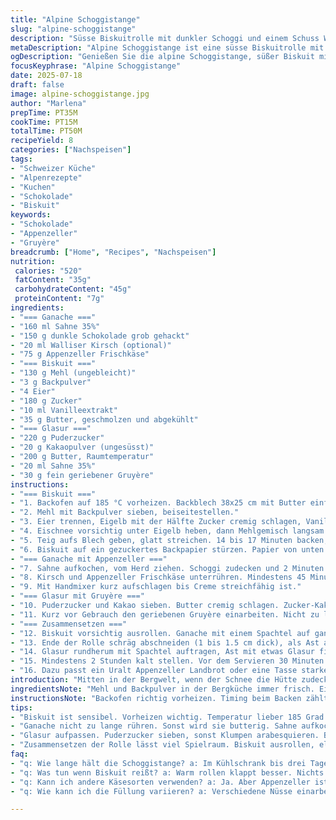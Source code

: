 ```yaml
---
title: "Alpine Schoggistange"
slug: "alpine-schoggistange"
description: "Süsse Biskuitrolle mit dunkler Schoggi und einem Schuss Walliser Kirsch. Verändert mit Appenzeller Creme statt klassischer Ganache, und einer Glasur mit geriebenem Gruyère für eine herzhafte Note. Traditionell gebacken, Rollen nicht vergessen, damit's nimmi reisst. Kühlen, mit Butter und etwas Sahne geschmeidig gemacht. Für nach dem Skitag, oder gemütlich vor dem Kamin."
metaDescription: "Alpine Schoggistange ist eine süsse Biskuitrolle mit herzhafter Gruyère Glasur, perfekt nach dem Skitag oder zur Kaffeepause am Kamin."
ogDescription: "Genießen Sie die alpine Schoggistange, süßer Biskuit mit Appenzeller Creme und Gruyère Glasur, ideal für gemütliche Stunden."
focusKeyphrase: "Alpine Schoggistange"
date: 2025-07-18
draft: false
image: alpine-schoggistange.jpg
author: "Marlena"
prepTime: PT35M
cookTime: PT15M
totalTime: PT50M
recipeYield: 8
categories: ["Nachspeisen"]
tags:
- "Schweizer Küche"
- "Alpenrezepte"
- "Kuchen"
- "Schokolade"
- "Biskuit"
keywords:
- "Schokolade"
- "Appenzeller"
- "Gruyère"
breadcrumb: ["Home", "Recipes", "Nachspeisen"]
nutrition: 
 calories: "520"
 fatContent: "35g"
 carbohydrateContent: "45g"
 proteinContent: "7g"
ingredients:
- "=== Ganache ==="
- "160 ml Sahne 35%"
- "150 g dunkle Schokolade grob gehackt"
- "20 ml Walliser Kirsch (optional)"
- "75 g Appenzeller Frischkäse"
- "=== Biskuit ==="
- "130 g Mehl (ungebleicht)"
- "3 g Backpulver"
- "4 Eier"
- "180 g Zucker"
- "10 ml Vanilleextrakt"
- "35 g Butter, geschmolzen und abgekühlt"
- "=== Glasur ==="
- "220 g Puderzucker"
- "20 g Kakaopulver (ungesüsst)"
- "200 g Butter, Raumtemperatur"
- "20 ml Sahne 35%"
- "30 g fein geriebener Gruyère"
instructions:
- "=== Biskuit ==="
- "1. Backofen auf 185 °C vorheizen. Backblech 38x25 cm mit Butter einfetten und mit Backpapier auslegen, Seiten Papier überstehen lassen."
- "2. Mehl mit Backpulver sieben, beiseitestellen."
- "3. Eier trennen, Eigelb mit der Hälfte Zucker cremig schlagen, Vanille zugeben. Eiweiss steif schlagen, nach und nach restlichen Zucker einrieseln lassen."
- "4. Eischnee vorsichtig unter Eigelb heben, dann Mehlgemisch langsam zugeben. Geschmolzene Butter ganz vorsichtig unterheben."
- "5. Teig aufs Blech geben, glatt streichen. 14 bis 17 Minuten backen, nicht zu dunkel werden lassen. Stäbchenprobe machen."
- "6. Biskuit auf ein gezuckertes Backpapier stürzen. Papier von unten ablösen. Sofort aufrollen, eng, mit dem Papier. Auskühlen lassen."
- "=== Ganache mit Appenzeller ==="
- "7. Sahne aufkochen, vom Herd ziehen. Schoggi zudecken und 2 Minuten stehen lassen. Rühren bis alles schmilzt."
- "8. Kirsch und Appenzeller Frischkäse unterrühren. Mindestens 45 Minuten im Kühlschrank kühlen, nicht hart werden lassen."
- "9. Mit Handmixer kurz aufschlagen bis Creme streichfähig ist."
- "=== Glasur mit Gruyère ==="
- "10. Puderzucker und Kakao sieben. Butter cremig schlagen. Zucker-Kakao Mischung langsam einrieseln lassen, danach Sahne zugeben. Kräftig schlagen, bis glatt."
- "11. Kurz vor Gebrauch den geriebenen Gruyère einarbeiten. Nicht zu lange schlagen, sonst wird Käse zu weich."
- "=== Zusammensetzen ==="
- "12. Biskuit vorsichtig ausrollen. Ganache mit einem Spachtel auf ganzem Biskuit verteilen. Wieder aufrollen ohne zu drücken."
- "13. Ende der Rolle schräg abschneiden (1 bis 1.5 cm dick), als Ast auf Rolle legen. Mit Rest Ganache ankleben."
- "14. Glasur rundherum mit Spachtel auftragen, Ast mit etwas Glasur fixieren. Muster mit Gabel oder Messer schattieren, Holzrinde nachahmen."
- "15. Mindestens 2 Stunden kalt stellen. Vor dem Servieren 30 Minuten bei Zimmertemperatur ruhen lassen."
- "16. Dazu passt ein Uralt Appenzeller Landbrot oder eine Tasse starker Kaffee aus der Alpkaffee-Rösterei."
introduction: "Mitten in der Bergwelt, wenn der Schnee die Hütte zudeckt und der Holzofen heimelig knistert, braucht es eine Süssigkeit, die nascht und wärmt. Nicht bloss irgendein Kuchen, sondern eine Rolle voller Schoggiglück mit diesem pfeffrigen Biss vom Appenzeller Frischkäse. Ein Hauch Walliser Kirsch bringt die Bergluft in den Mund, schwillt auf und macht wach.  Der Biskuit liess sich schon früher gut rollen und schenkte den Hütten-Flagsi eine kurze Pause in der Knospe. Ein bisschen Käse ins Glasurtopping, als geheimnisvolle Überraschung. Kein nörgeln über Süsses, das ist die Bergkulisse pur. Eher wie die Skiferien – schnell, gut und maximal vermischt. Kurz in den Ofen, trotz den Berghängen, kaltgestellt und zum Zvieri aufgetischt."
ingredientsNote: "Mehl und Backpulver in der Bergküche immer frisch. Eier sollten Zimmerspannung haben. Butter schmelzen nicht in der Sonne, sondern im Wasserbad, so wie bei den Älpler Rösti. Schokolade grob hacken, Appenzeller Frischkäse passt besser als Rahm- oder Mascarpone, gibt diesen richtigen herzhaften Dreh. Puderzucker und Kakaopulver sieben, damit keine Klumpen stören. Gruyère muss fein gerieben sein—nicht zu grob, sonnst verhunzt die Glasur das zarte Stück Gipfelglück. Kirsch ist kein Muss, aber gibt die alpine Note von Goldhafen. Sahne muss 35% Fett sein, sonst wird die Ganache nicht stabil. Kühlung ist wichtig. Richtig gelagert hält sich der Kuchen 3 Tage im Kühlschrank."
instructionsNote: "Backofen richtig vorheizen. Timing beim Backen zählt, nicht zu lange, sonst trocknet der Biskuit aus. Nach dem Backen sofort rollen, warmes Biskuit formt sich besser, sonst reisst’s. Beim Aufschlagen der Ganache nicht zu lange rühren, sonst wird’s Butter. Mit dem Appenzeller ist der Trick: kühl stellen, bis fast fest, dann kräftig schlagen, dass’s noch streichbar bleibt. Glasur nicht zu flüssig machen, besonders wenn Gruyère drinsteckt. Glasur dünn, damit alles schneidig bleibt. Das Einschneiden der Biskuitrolle schräg, damit der Ast wie echt wirkt. Dekorieren mit Mandelblättchen oder zwei, wenn nötig. Zalige Vorbereitungszeit mit Schwung und wenig Aufwand, Alpenschmaus pur."
tips:
- "Biskuit ist sensibel. Vorheizen wichtig. Temperatur lieber 185 Grad. Backblech gut vorbereiten. Butter und Backpapier, ja. Dann Mehl sieben. Damit Luft reinkommt. Eischnee leicht unterheben. Nicht zu fest. Nichts drücken. Warm rollen, nicht abkühlen lassen, sonst schwindet die Form."
- "Ganache nicht zu lange rühren. Sonst wird sie butterig. Sahne aufkochen, aber nicht überkochen. Schokolade erst ruhen lassen. Rühr mich dann durch. Kirsch, wow, guter Groove. Appenzeller Frischkäse einarbeiten. Kalt stellen, bis fest. Kurz aufschlagen. Perfekt für die Füllung."
- "Glasur aufpassen. Puderzucker sieben, sonst Klumpen arabesquieren. Butter cremig machen. Langsam Zucker und Kakao einrühren. Sahne ja, die macht's cremig. Gruyère zuletzt, nicht zu lange rühren. Zu weich, nicht gut für die Optik. Aber eine feurige Mischung."
- "Zusammensetzen der Rolle lässt viel Spielraum. Biskuit ausrollen, elegant. Ganache gleichmäßig verteilen, aber nicht zu viel. Aufrollen, Ende schräg schneiden. Ast auflegen, wirkt echt. Mit Glasur fixieren, Gabelmuster nicht vergessen. Kühlung nachher wichtig, damit's stabil bleibt."
faq:
- "q: Wie lange hält die Schoggistange? a: Im Kühlschrank bis drei Tage. Kühl lagern. Frisch schmeckt sie besser. Nach dem ersten Tag, weicher."
- "q: Was tun wenn Biskuit reißt? a: Warm rollen klappt besser. Nichts falsch machen beim Warmhalten. Gefühl dafür finden."
- "q: Kann ich andere Käsesorten verwenden? a: Ja. Aber Appenzeller ist einzigartig. Nachahmerkäse keine Originalnote. Gruyère hat auch Charakter."
- "q: Wie kann ich die Füllung variieren? a: Verschiedene Nüsse einarbeiten. Oder frische Früchte, klar. Aber aufpassen, damit die Konsistenz bleibt."

---
```

